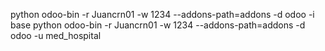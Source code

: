 python odoo-bin -r Juancrn01 -w 1234 --addons-path=addons -d odoo -i base
python odoo-bin -r Juancrn01 -w 1234 --addons-path=addons -d odoo -u med_hospital